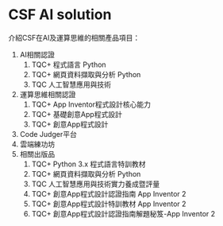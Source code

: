 CSF AI solution
======

介紹CSF在AI及運算思維的相關產品項目：

1. AI相關認證
    1. TQC+ 程式語言 Python
    2. TQC+ 網頁資料擷取與分析 Python
    3. TQC 人工智慧應用與技術
2. 運算思維相關認證
    1. TQC+ App Inventor程式設計核心能力
    2. TQC+ 基礎創意App程式設計
    3. TQC+ 創意App程式設計
3. Code Judger平台
4. 雲端練功坊
5. 相關出版品
    1. TQC+ Python 3.x 程式語言特訓教材
    2. TQC+ 網頁資料擷取與分析 Python
    3. TQC 人工智慧應用與技術實力養成暨評量
    4. TQC+ 創意App程式設計認證指南 App Inventor 2
    5. TQC+ 創意App程式設計特訓教材 App Inventor 2
    6. TQC+ 創意App程式設計認證指南解題秘笈-App Inventor 2
